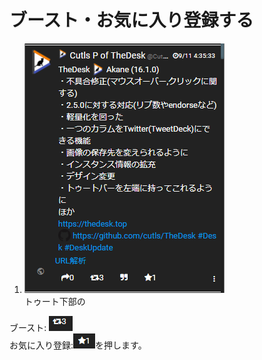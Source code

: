 # ブースト・お気に入り登録する


1.  ![toottl1](/media/toottl1.png)  
トゥート下部の

ブースト: ![toottl3](/media/toottl3.png)  
お気に入り登録:![toottl5](/media/toottl5.png)を押します。
